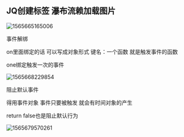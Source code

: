 ## JQ创建标签 瀑布流赖加载图片



![1565665165006](C:\Users\HP\AppData\Roaming\Typora\typora-user-images\1565665165006.png)

事件解绑

on里面绑定的话 可以写成对象形式 键名：一个函数 就是触发事件的函数

one绑定触发一次的事件

![1565668229854](C:\Users\HP\AppData\Roaming\Typora\typora-user-images\1565668229854.png)

阻止默认事件  

得用事件对象 事件只要被触发  就会有时间对象的产生

return false也是阻止默认行为

![1565679570261](C:\Users\HP\AppData\Roaming\Typora\typora-user-images\1565679570261.png)

